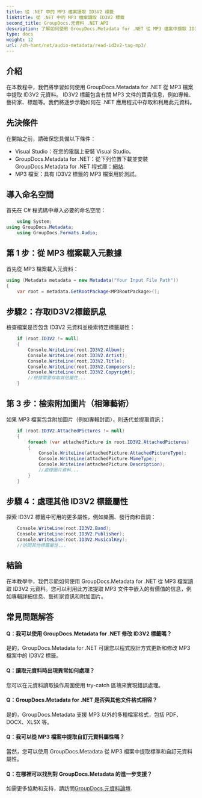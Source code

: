 ```yaml
---
title: 從 .NET 中的 MP3 檔案讀取 ID3V2 標籤
linktitle: 從 .NET 中的 MP3 檔案讀取 ID3V2 標籤
second_title: GroupDocs.元資料 .NET API
description: 了解如何使用 GroupDocs.Metadata for .NET 從 MP3 檔案中擷取 ID3V2 標籤。以程式方式存取專輯、藝術家等。
type: docs
weight: 12
url: /zh-hant/net/audio-metadata/read-id3v2-tag-mp3/
---
```

## 介紹
在本教程中，我們將學習如何使用 GroupDocs.Metadata for .NET 從 MP3 檔案中提取 ID3V2 元資料。 ID3V2 標籤包含有關 MP3 文件的寶貴信息，例如專輯、藝術家、標題等。我們將逐步示範如何在 .NET 應用程式中存取和利用此元資料。
## 先決條件
在開始之前，請確保您具備以下條件：
- Visual Studio：在您的電腦上安裝 Visual Studio。
-  GroupDocs.Metadata for .NET：從下列位置下載並安裝 GroupDocs.Metadata for .NET 程式庫：[網站](https://releases.groupdocs.com/metadata/net/).
- MP3 檔案：具有 ID3V2 標籤的 MP3 檔案用於測試。

## 導入命名空間
首先在 C# 程式碼中導入必要的命名空間：
```csharp
    using System;
using GroupDocs.Metadata;
    using GroupDocs.Formats.Audio;
```
## 第 1 步：從 MP3 檔案載入元數據
首先從 MP3 檔案載入元資料：
```csharp
using (Metadata metadata = new Metadata("Your Input File Path"))
{
    var root = metadata.GetRootPackage<MP3RootPackage>();
```
## 步驟2：存取ID3V2標籤訊息
檢查檔案是否包含 ID3V2 元資料並檢索特定標籤屬性：
```csharp
    if (root.ID3V2 != null)
    {
        Console.WriteLine(root.ID3V2.Album);
        Console.WriteLine(root.ID3V2.Artist);
        Console.WriteLine(root.ID3V2.Title);
        Console.WriteLine(root.ID3V2.Composers);
        Console.WriteLine(root.ID3V2.Copyright);
        //根據需要存取其他屬性...
    }
```
## 第 3 步：檢索附加圖片（相簿藝術）
如果 MP3 檔案包含附加圖片（例如專輯封面），則迭代並提取資訊：
```csharp
    if (root.ID3V2.AttachedPictures != null)
    {
        foreach (var attachedPicture in root.ID3V2.AttachedPictures)
        {
            Console.WriteLine(attachedPicture.AttachedPictureType);
            Console.WriteLine(attachedPicture.MimeType);
            Console.WriteLine(attachedPicture.Description);
            //處理圖片資料...
        }
    }
```
## 步驟 4：處理其他 ID3V2 標籤屬性
探索 ID3V2 標籤中可用的更多屬性，例如樂團、發行商和音調：
```csharp
    Console.WriteLine(root.ID3V2.Band);
    Console.WriteLine(root.ID3V2.Publisher);
    Console.WriteLine(root.ID3V2.MusicalKey);
    //訪問其他標籤屬性...
```

## 結論
在本教學中，我們示範如何使用 GroupDocs.Metadata for .NET 從 MP3 檔案讀取 ID3V2 元資料。您可以利用此方法提取 MP3 文件中嵌入的有價值的信息，例如專輯詳細信息、藝術家資訊和附加圖片。

## 常見問題解答
#### Q：我可以使用 GroupDocs.Metadata for .NET 修改 ID3V2 標籤嗎？
是的，GroupDocs.Metadata for .NET 可讓您以程式設計方式更新和修改 MP3 檔案中的 ID3V2 標籤。
#### Q：讀取元資料時出現異常如何處理？
您可以在元資料讀取操作周圍使用 try-catch 區塊來實現錯誤處理。
#### Q：GroupDocs.Metadata for .NET 是否與其他文件格式相容？
是的，GroupDocs.Metadata 支援 MP3 以外的多種檔案格式，包括 PDF、DOCX、XLSX 等。
#### Q：我可以從 MP3 檔案中提取自訂元資料屬性嗎？
當然，您可以使用 GroupDocs.Metadata 從 MP3 檔案中提取標準和自訂元資料屬性。
#### Q：在哪裡可以找到對 GroupDocs.Metadata 的進一步支援？
如需更多協助和支持，請訪問[GroupDocs.元資料論壇](https://forum.groupdocs.com/c/metadata/14).